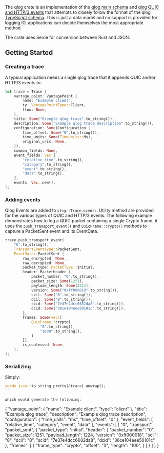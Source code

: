The qlog crate is an implementation of the [qlog main schema] and [qlog QUIC and
HTTP/3 events] that attempts to closely follow the format of the qlog
[TypeScript schema]. This is just a data model and no support is provided for
logging IO, applications can decide themselves the most appropriate method.

The crate uses Serde for conversion between Rust and JSON.

[qlog main schema]: https://tools.ietf.org/html/draft-marx-qlog-main-schema
[qlog QUIC and HTTP/3 events]: https://quiclog.github.io/internet-drafts/draft-marx-qlog-event-definitions-quic-h3
[TypeScript schema]: https://github.com/quiclog/qlog/blob/master/TypeScript/draft-01/QLog.ts

Getting Started
---------------

### Creating a trace

A typical application needs a single qlog trace that it appends QUIC and/or
HTTP/3 events to:

```rust
let trace = Trace {
    vantage_point: VantagePoint {
        name: "Example client",
        ty: VantagePointType::Client,
        flow: None,
    },
    title: Some("Example qlog trace".to_string()),
    description: Some("Example qlog trace description".to_string()),
    configuration: Some(Configuration {
        time_offset: Some("0".to_string()),
        time_units: Some(TimeUnits::Ms),
        original_uris: None,
    }),
    common_fields: None,
    event_fields: vec![
        "relative_time".to_string(),
        "category".to_string(),
        "event".to_string(),
        "data".to_string(),
    ],
    events: Vec::new(),
};

```

### Adding events

Qlog Events are added to `qlog::Trace.events`. Utility method are provided for
the various types of QUIC and HTTP/3 events. The following example demonstrates
how to log a QUIC packet containing a single Crypto frame, it uses the
`push_transport_event()` and `QuicFrame::crypto()` methods to capture a
PacketSent event and its EventData.

```rust
trace.push_transport_event(
    "0".to_string(),
    TransportEventType::PacketSent,
    EventData::PacketSent {
        raw_encrypted: None,
        raw_decrypted: None,
        packet_type: PacketType::Initial,
        header: PacketHeader {
            packet_number: "0".to_string(),
            packet_size: Some(1251),
            payload_length: Some(1224),
            version: Some("0xff000018".to_string()),
            scil: Some("8".to_string()),
            dcil: Some("8".to_string()),
            scid: Some("7e37e4dcc6682da8".to_string()),
            dcid: Some("36ce104eee50101c".to_string()),
        },
        frames: Some(vec![
            QuicFrame::crypto(
                "0".to_string(),
                "1000".to_string(),
            )
        ]),
        is_coalesced: None,
    },
);
```

### Serializing

Simply:

```rust
serde_json::to_string_pretty(&trace).unwrap();
``

which would generate the following:

```
{
  "vantage_point": {
    "name": "Example client",
    "type": "client"
  },
  "title": "Example qlog trace",
  "description": "Example qlog trace description",
  "configuration": {
    "time_units": "ms",
    "time_offset": "0"
  },
  "event_fields": [
    "relative_time",
    "category",
    "event",
    "data"
  ],
  "events": [
    [
      "0",
      "transport",
      "packet_sent",
      {
        "packet_type": "initial",
        "header": {
          "packet_number": "0",
          "packet_size": 1251,
          "payload_length": 1224,
          "version": "0xff000018",
          "scil": "8",
          "dcil": "8",
          "scid": "7e37e4dcc6682da8",
          "dcid": "36ce104eee50101c"
        },
        "frames": [
          {
            "frame_type": "crypto",
            "offset": "0",
            "length": "100",
          }
        ]
      }
    ]
  ]
}
```